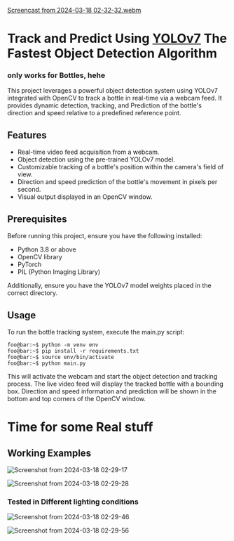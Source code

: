 [Screencast from 2024-03-18 02-32-32.webm](https://github.com/fh1m/Track_and_Predict/assets/132839265/8f960dcc-30e6-4f00-9760-e5c9704521ee)
# Track and Predict Using [YOLOv7](https://github.com/WongKinYiu/yolov7) The Fastest Object Detection Algorithm 
### only works for Bottles, hehe

This project leverages a powerful object detection system using YOLOv7 integrated with OpenCV to track a bottle in real-time via a webcam feed. 
It provides dynamic detection, tracking, and Prediction of the bottle's direction and speed relative to a predefined reference point.

## Features
* Real-time video feed acquisition from a webcam.
* Object detection using the pre-trained YOLOv7 model.
* Customizable tracking of a bottle's position within the camera's field of view.
* Direction and speed prediction of the bottle's movement in pixels per second.
* Visual output displayed in an OpenCV window.

## Prerequisites
Before running this project, ensure you have the following installed:

* Python 3.8 or above
* OpenCV library
* PyTorch
* PIL (Python Imaging Library)

Additionally, ensure you have the YOLOv7 model weights placed in the correct directory.

## Usage
To run the bottle tracking system, execute the main.py script:

```console
foo@bar:~$ python -m venv env
foo@bar:~$ pip install -r requirements.txt
foo@bar:~$ source env/bin/activate
foo@bar:~$ python main.py
```

This will activate the webcam and start the object detection and tracking process.
The live video feed will display the tracked bottle with a bounding box.
Direction and speed information and prediction will be shown in the bottom and top corners of the OpenCV window.

# Time for some Real stuff
## Working Examples

![Screenshot from 2024-03-18 02-29-17](https://github.com/fh1m/Track_and_Predict/assets/132839265/6ec7aecc-7cba-46af-ab26-6cab3e76efbf)

![Screenshot from 2024-03-18 02-29-28](https://github.com/fh1m/Track_and_Predict/assets/132839265/5463cf25-e159-4da0-b799-94283fc6ebd7)

### Tested in Different lighting conditions

![Screenshot from 2024-03-18 02-29-46](https://github.com/fh1m/Track_and_Predict/assets/132839265/196f610c-3e4b-4dfd-9616-1a38734a9de2)

![Screenshot from 2024-03-18 02-29-56](https://github.com/fh1m/Track_and_Predict/assets/132839265/ddf972e9-ced6-495d-99d1-3f51432b6db9)


